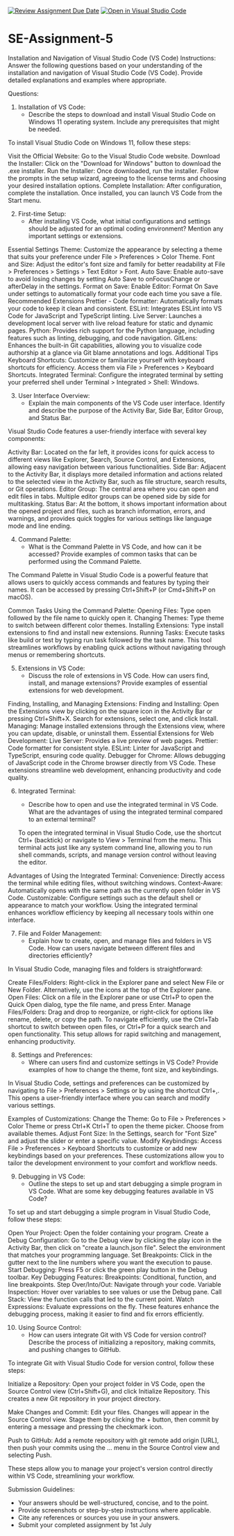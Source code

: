 [![Review Assignment Due Date](https://classroom.github.com/assets/deadline-readme-button-22041afd0340ce965d47ae6ef1cefeee28c7c493a6346c4f15d667ab976d596c.svg)](https://classroom.github.com/a/XoLGRbHq)
[![Open in Visual Studio Code](https://classroom.github.com/assets/open-in-vscode-2e0aaae1b6195c2367325f4f02e2d04e9abb55f0b24a779b69b11b9e10269abc.svg)](https://classroom.github.com/online_ide?assignment_repo_id=15301764&assignment_repo_type=AssignmentRepo)
# SE-Assignment-5
Installation and Navigation of Visual Studio Code (VS Code)
 Instructions:
Answer the following questions based on your understanding of the installation and navigation of Visual Studio Code (VS Code). Provide detailed explanations and examples where appropriate.

 Questions:

1. Installation of VS Code:
   - Describe the steps to download and install Visual Studio Code on Windows 11 operating system. Include any prerequisites that might be needed.

To install Visual Studio Code on Windows 11, follow these steps:

Visit the Official Website: Go to the Visual Studio Code website.
Download the Installer: Click on the "Download for Windows" button to download the .exe installer.
Run the Installer: Once downloaded, run the installer. Follow the prompts in the setup wizard, agreeing to the license terms and choosing your desired installation options.
Complete Installation: After configuration, complete the installation. Once installed, you can launch VS Code from the Start menu.


2. First-time Setup:
   - After installing VS Code, what initial configurations and settings should be adjusted for an optimal coding environment? Mention any important settings or extensions.

Essential Settings
Theme: Customize the appearance by selecting a theme that suits your preference under File > Preferences > Color Theme.
Font and Size: Adjust the editor's font size and family for better readability at File > Preferences > Settings > Text Editor > Font.
Auto Save: Enable auto-save to avoid losing changes by setting Auto Save to onFocusChange or afterDelay in the settings.
Format on Save: Enable Editor: Format On Save under settings to automatically format your code each time you save a file.
Recommended Extensions
Prettier - Code formatter: Automatically formats your code to keep it clean and consistent.
ESLint: Integrates ESLint into VS Code for JavaScript and TypeScript linting.
Live Server: Launches a development local server with live reload feature for static and dynamic pages.
Python: Provides rich support for the Python language, including features such as linting, debugging, and code navigation.
GitLens: Enhances the built-in Git capabilities, allowing you to visualize code authorship at a glance via Git blame annotations and logs.
Additional Tips
Keyboard Shortcuts: Customize or familiarize yourself with keyboard shortcuts for efficiency. Access them via File > Preferences > Keyboard Shortcuts.
Integrated Terminal: Configure the integrated terminal by setting your preferred shell under Terminal > Integrated > Shell: Windows.



3. User Interface Overview:
   - Explain the main components of the VS Code user interface. Identify and describe the purpose of the Activity Bar, Side Bar, Editor Group, and Status Bar.


Visual Studio Code features a user-friendly interface with several key components:

Activity Bar: Located on the far left, it provides icons for quick access to different views like Explorer, Search, Source Control, and Extensions, allowing easy navigation between various functionalities.
Side Bar: Adjacent to the Activity Bar, it displays more detailed information and actions related to the selected view in the Activity Bar, such as file structure, search results, or Git operations.
Editor Group: The central area where you can open and edit files in tabs. Multiple editor groups can be opened side by side for multitasking.
Status Bar: At the bottom, it shows important information about the opened project and files, such as branch information, errors, and warnings, and provides quick toggles for various settings like language mode and line ending.


4. Command Palette:
   - What is the Command Palette in VS Code, and how can it be accessed? Provide examples of common tasks that can be performed using the Command Palette.

The Command Palette in Visual Studio Code is a powerful feature that allows users to quickly access commands and features by typing their names. It can be accessed by pressing Ctrl+Shift+P (or Cmd+Shift+P on macOS).

Common Tasks Using the Command Palette:
Opening Files: Type open followed by the file name to quickly open it.
Changing Themes: Type theme to switch between different color themes.
Installing Extensions: Type install extensions to find and install new extensions.
Running Tasks: Execute tasks like build or test by typing run task followed by the task name.
This tool streamlines workflows by enabling quick actions without navigating through menus or remembering shortcuts.


5. Extensions in VS Code:
   - Discuss the role of extensions in VS Code. How can users find, install, and manage extensions? Provide examples of essential extensions for web development.


Finding, Installing, and Managing Extensions:
Finding and Installing: Open the Extensions view by clicking on the square icon in the Activity Bar or pressing Ctrl+Shift+X. Search for extensions, select one, and click Install.
Managing: Manage installed extensions through the Extensions view, where you can update, disable, or uninstall them.
Essential Extensions for Web Development:
Live Server: Provides a live preview of web pages.
Prettier: Code formatter for consistent style.
ESLint: Linter for JavaScript and TypeScript, ensuring code quality.
Debugger for Chrome: Allows debugging of JavaScript code in the Chrome browser directly from VS Code.
These extensions streamline web development, enhancing productivity and code quality.


6. Integrated Terminal:
   - Describe how to open and use the integrated terminal in VS Code. What are the advantages of using the integrated terminal compared to an external terminal?


   To open the integrated terminal in Visual Studio Code, use the shortcut Ctrl+ (backtick) or navigate to View > Terminal from the menu. This terminal acts just like any system command line, allowing you to run shell commands, scripts, and manage version control without leaving the editor.

Advantages of Using the Integrated Terminal:
Convenience: Directly access the terminal while editing files, without switching windows.
Context-Aware: Automatically opens with the same path as the currently open folder in VS Code.
Customizable: Configure settings such as the default shell or appearance to match your workflow.
Using the integrated terminal enhances workflow efficiency by keeping all necessary tools within one interface.


7. File and Folder Management:
   - Explain how to create, open, and manage files and folders in VS Code. How can users navigate between different files and directories efficiently?


In Visual Studio Code, managing files and folders is straightforward:

Create Files/Folders: Right-click in the Explorer pane and select New File or New Folder. Alternatively, use the icons at the top of the Explorer pane.
Open Files: Click on a file in the Explorer pane or use Ctrl+P to open the Quick Open dialog, type the file name, and press Enter.
Manage Files/Folders: Drag and drop to reorganize, or right-click for options like rename, delete, or copy the path.
To navigate efficiently, use the Ctrl+Tab shortcut to switch between open files, or Ctrl+P for a quick search and open functionality. This setup allows for rapid switching and management, enhancing productivity.



8. Settings and Preferences:
   - Where can users find and customize settings in VS Code? Provide examples of how to change the theme, font size, and keybindings.

In Visual Studio Code, settings and preferences can be customized by navigating to File > Preferences > Settings or by using the shortcut Ctrl+,. This opens a user-friendly interface where you can search and modify various settings.

Examples of Customizations:
Change the Theme: Go to File > Preferences > Color Theme or press Ctrl+K Ctrl+T to open the theme picker. Choose from available themes.
Adjust Font Size: In the Settings, search for "Font Size" and adjust the slider or enter a specific value.
Modify Keybindings: Access File > Preferences > Keyboard Shortcuts to customize or add new keybindings based on your preferences.
These customizations allow you to tailor the development environment to your comfort and workflow needs.



9. Debugging in VS Code:
   - Outline the steps to set up and start debugging a simple program in VS Code. What are some key debugging features available in VS Code?


To set up and start debugging a simple program in Visual Studio Code, follow these steps:

Open Your Project: Open the folder containing your program.
Create a Debug Configuration: Go to the Debug view by clicking the play icon in the Activity Bar, then click on "create a launch.json file". Select the environment that matches your programming language.
Set Breakpoints: Click in the gutter next to the line numbers where you want the execution to pause.
Start Debugging: Press F5 or click the green play button in the Debug toolbar.
Key Debugging Features:
Breakpoints: Conditional, function, and line breakpoints.
Step Over/Into/Out: Navigate through your code.
Variable Inspection: Hover over variables to see values or use the Debug pane.
Call Stack: View the function calls that led to the current point.
Watch Expressions: Evaluate expressions on the fly.
These features enhance the debugging process, making it easier to find and fix errors efficiently.


10. Using Source Control:
    - How can users integrate Git with VS Code for version control? Describe the process of initializing a repository, making commits, and pushing changes to GitHub.


To integrate Git with Visual Studio Code for version control, follow these steps:

Initialize a Repository: Open your project folder in VS Code, open the Source Control view (Ctrl+Shift+G), and click Initialize Repository. This creates a new Git repository in your project directory.

Make Changes and Commit: Edit your files. Changes will appear in the Source Control view. Stage them by clicking the + button, then commit by entering a message and pressing the checkmark icon.

Push to GitHub: Add a remote repository with git remote add origin [URL], then push your commits using the ... menu in the Source Control view and selecting Push.

These steps allow you to manage your project's version control directly within VS Code, streamlining your workflow.



 Submission Guidelines:
- Your answers should be well-structured, concise, and to the point.
- Provide screenshots or step-by-step instructions where applicable.
- Cite any references or sources you use in your answers.
- Submit your completed assignment by 1st July 

